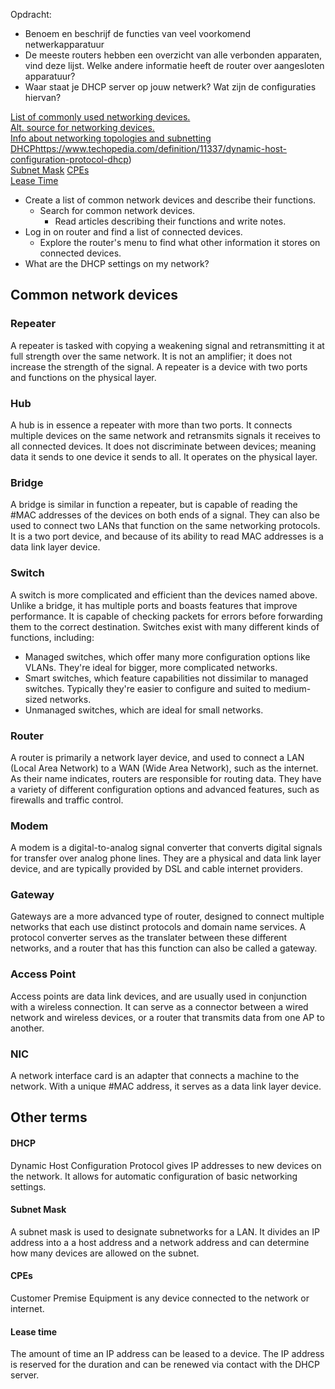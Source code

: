 Opdracht:
- Benoem en beschrijf de functies van veel voorkomend netwerkapparatuur
- De meeste routers hebben een overzicht van alle verbonden apparaten, vind deze
lijst. Welke andere informatie heeft de router over aangesloten apparatuur?
- Waar staat je DHCP server op jouw netwerk? Wat zijn de configuraties hiervan?

[List of commonly used networking devices.](https://www.geeksforgeeks.org/network-devices-hub-repeater-bridge-switch-router-gateways/)  
[Alt. source for networking devices.](https://blog.netwrix.com/2019/01/08/network-devices-explained/)  
[Info about networking topologies and subnetting](https://tryhackme.com/room/introtolan)  
[DHCP]([)https://www.techopedia.com/definition/11337/dynamic-host-configuration-protocol-dhcp)  
[Subnet Mask](https://www.techopedia.com/definition/5563/subnet-mask)
[CPEs](https://www.promptlink.com/media-library/blog/what-is-cpe-and-why-does-it-matter.html)  
[Lease Time](https://lazyadmin.nl/home-network/dhcp-lease-time/)


* Create a list of common network devices and describe their functions.
	* Search for common network devices.
		* Read articles describing their functions and write notes.  
* Log in on router and find a list of connected devices.
	* Explore the router's menu to find what other information it stores on connected devices.
* What are the DHCP settings on my network?


## Common network devices

### Repeater
A repeater is tasked with copying a weakening signal and retransmitting it at full strength over the same network. It is not an amplifier; it does not increase the strength of the signal. A repeater is a device with two ports and functions on the physical layer.

### Hub
A hub is in essence a repeater with more than two ports. It connects multiple  devices on the same network and retransmits signals it receives to all connected devices. It does not discriminate between devices; meaning data it sends to one device it sends to all. It operates on the physical layer.

### Bridge
A bridge is similar in function a repeater, but is capable of reading the #MAC addresses of the devices on both ends of a signal. They can also be used to connect two LANs that function on the same networking protocols. It is a two port device, and because of its ability to read MAC addresses is a data link layer device.

### Switch
A switch is more complicated and efficient than the devices named above. Unlike a bridge, it has multiple ports and boasts features that improve performance. It is capable of checking packets for errors before forwarding them to the correct destination. Switches exist with many different kinds of functions, including:
* Managed switches, which offer many more configuration options like VLANs. They're ideal for bigger, more complicated networks.
* Smart switches, which feature capabilities not dissimilar to managed switches. Typically they're easier to configure and suited to medium-sized networks.
* Unmanaged switches, which are ideal for small networks.

### Router
A router is primarily a network layer device, and used to connect a LAN (Local Area Network) to a WAN (Wide Area Network), such as the internet. As their name indicates, routers are responsible for routing data. They have a variety of different configuration options and advanced features, such as firewalls and traffic control.

### Modem
A modem is a digital-to-analog signal converter that converts digital signals for transfer over analog phone lines. They are a physical and data link layer device, and are typically provided by DSL and cable internet providers.

### Gateway
Gateways are a more advanced type of router, designed to connect multiple networks that each use distinct protocols and domain name services. A protocol converter serves as the translater between these different networks, and a router that has this function can also be called a gateway.

### Access Point
Access points are data link devices, and are usually used in conjunction with a wireless connection. It can serve as a connector between a wired network and wireless devices, or a router that transmits data from one AP to another. 

### NIC
A network interface card is an adapter that connects a machine to the network. With a unique #MAC address, it serves as a data link layer device.

## Other terms

#### DHCP
Dynamic Host Configuration Protocol gives IP addresses to new devices on the network. It allows for automatic configuration of basic networking settings.

#### Subnet Mask
A subnet mask is used to designate subnetworks for a LAN. It divides an IP address into a a host address and a network address and can determine how many devices are allowed on the subnet.

#### CPEs
Customer Premise Equipment is any device connected to the network or internet.

#### Lease time
The amount of time an IP address can be leased to a device. The IP address is reserved for the duration and can be renewed via contact with the DHCP server.